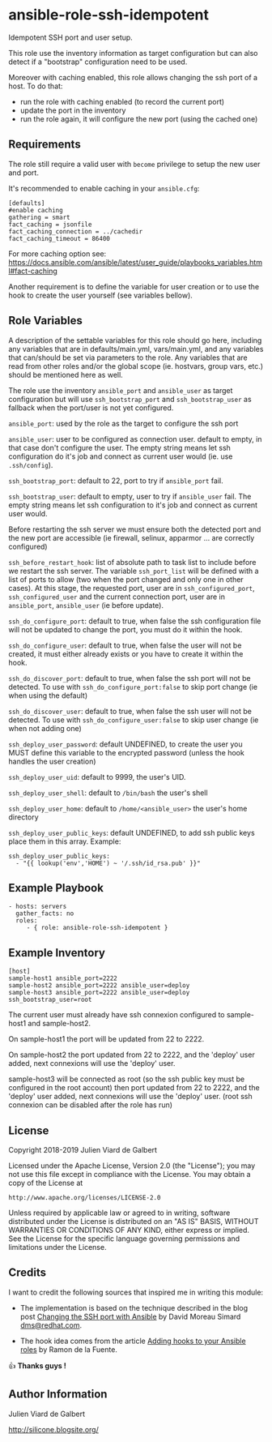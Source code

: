 ansible-role-ssh-idempotent
===========================

Idempotent SSH port and user setup.

This role use the inventory information as target configuration but can also
detect if a "bootstrap" configuration need to be used.

Moreover with caching enabled, this role allows changing the ssh port of a host.
To do that:
 - run the role with caching enabled (to record the current port)
 - update the port in the inventory
 - run the role again, it will configure the new port (using the cached one)

Requirements
------------

The role still require a valid user with `become` privilege to setup the new user and port.

It's recommended to enable caching in your `ansible.cfg`:

    [defaults]
    #enable caching
    gathering = smart
    fact_caching = jsonfile
    fact_caching_connection = ../cachedir
    fact_caching_timeout = 86400

For more caching option see: https://docs.ansible.com/ansible/latest/user_guide/playbooks_variables.html#fact-caching


Another requirement is to define the variable for user creation or to use the
hook to create the user yourself (see variables bellow).

Role Variables
--------------

A description of the settable variables for this role should go here, including any variables that are in defaults/main.yml, vars/main.yml, and any variables that can/should be set via parameters to the role. Any variables that are read from other roles and/or the global scope (ie. hostvars, group vars, etc.) should be mentioned here as well.

The role use the inventory `ansible_port` and `ansible_user` as target configuration but will use `ssh_bootstrap_port` and `ssh_bootstrap_user` as fallback when the port/user is not yet configured.

`ansible_port`: used by the role as the target to configure the ssh port

`ansible_user`: user to be configured as connection user.
                default to empty, in that case don't configure the user.
                The empty string means let ssh configuration do it's job and
                connect as current user would (ie. use `.ssh/config`).


`ssh_bootstrap_port`: default to 22, port to try if `ansible_port` fail.

`ssh_bootstrap_user`: default to empty, user to try if `ansible_user` fail.
                      The empty string means let ssh configuration to it's job
                      and connect as current user would.

Before restarting the ssh server we must ensure both the detected port and
the new port are accessible (ie firewall, selinux, apparmor ... are correctly
configured)

`ssh_before_restart_hook`: list of absolute path to task list to include before
                           we restart the ssh server.
    The variable `ssh_port_list` will be defined with a list of ports to allow
    (two when the port changed and only one in other cases). At this stage,
    the requested port, user are in `ssh_configured_port`, `ssh_configured_user`    and the current connection port, user are in `ansible_port`, `ansible_user`
    (ie before update).

`ssh_do_configure_port`: default to true, when false the ssh configuration file
                         will not be updated to change the port, you must do it
                         within the hook.

`ssh_do_configure_user`: default to true, when false the user will not be
                         created, it must either already exists or you have
                         to create it within the hook.

`ssh_do_discover_port`: default to true, when false the ssh port will not be
                        detected. To use with `ssh_do_configure_port:false` to
                        skip port change (ie when using the default)

`ssh_do_discover_user`: default to true, when false the ssh user will not be
                        detected. To use with `ssh_do_configure_user:false` to
                        skip user change (ie when not adding one)

`ssh_deploy_user_password`: default UNDEFINED, to create the user you MUST
                            define this variable to the encrypted password
                            (unless the hook handles the user creation)

`ssh_deploy_user_uid`: default to 9999, the user's UID.

`ssh_deploy_user_shell`: default to `/bin/bash` the user's shell

`ssh_deploy_user_home`: default to `/home/<ansible_user>` the user's home
                        directory

`ssh_deploy_user_public_keys`: default UNDEFINED, to add ssh public keys place
                               them in this array. Example:

```
ssh_deploy_user_public_keys:
  - "{{ lookup('env','HOME') ~ '/.ssh/id_rsa.pub' }}"
```

Example Playbook
----------------

    - hosts: servers
      gather_facts: no
      roles:
         - { role: ansible-role-ssh-idempotent }

Example Inventory
-----------------

    [host]
    sample-host1 ansible_port=2222
    sample-host2 ansible_port=2222 ansible_user=deploy
    sample-host3 ansible_port=2222 ansible_user=deploy ssh_bootstrap_user=root


The current user must already have ssh connexion configured to sample-host1 and
sample-host2.

On sample-host1 the port will be updated from 22 to 2222.

On sample-host2 the port updated from 22 to 2222, and the 'deploy' user added,
next connexions will use the 'deploy' user.

sample-host3 will be connected as root (so the ssh public key must be configured
in the root account) then port updated from 22 to 2222, and the 'deploy' user
added, next connexions will use the 'deploy' user. (root ssh connexion can be
disabled after the role has run)

License
-------

Copyright 2018-2019 Julien Viard de Galbert

Licensed under the Apache License, Version 2.0 (the "License"); you may
not use this file except in compliance with the License. You may obtain
a copy of the License at

    http://www.apache.org/licenses/LICENSE-2.0

Unless required by applicable law or agreed to in writing, software
distributed under the License is distributed on an "AS IS" BASIS, WITHOUT
WARRANTIES OR CONDITIONS OF ANY KIND, either express or implied. See the
License for the specific language governing permissions and limitations
under the License.

Credits
-------

I want to credit the following sources that inspired me in writing this module:

- The implementation is based on the technique described in the blog post
[Changing the SSH port with Ansible](https://dmsimard.com/2016/03/15/changing-the-ssh-port-with-ansible/)
by David Moreau Simard <dms@redhat.com>.

- The hook idea comes from the article [Adding hooks to your Ansible roles](https://coderwall.com/p/arh7bq/adding-hooks-to-your-ansible-roles)
by Ramon de la Fuente.

:+1: **Thanks guys !**

Author Information
------------------

Julien Viard de Galbert

http://silicone.blogsite.org/
